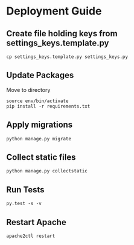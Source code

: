 # Deployment Guide

## Create file holding keys from settings_keys.template.py

```
cp settings_keys.template.py settings_keys.py
```

## Update Packages

Move to directory 

```
source env/bin/activate
pip install -r requirements.txt
```

## Apply migrations

`python manage.py migrate`

## Collect static files

`python manage.py collectstatic`

## Run Tests

`py.test -s -v`

## Restart Apache

`apache2ctl restart`